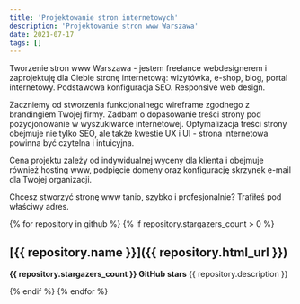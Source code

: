 ```yaml
---
title: 'Projektowanie stron internetowych'
description: 'Projektowanie stron www Warszawa'
date: 2021-07-17
tags: []
---
```


Tworzenie stron www Warszawa - jestem freelance webdesignerem i zaprojektuję dla Ciebie stronę internetową: wizytówka, e-shop, blog, portal internetowy. Podstawowa konfiguracja SEO. Responsive web design.

Zaczniemy od stworzenia funkcjonalnego wireframe zgodnego z brandingiem Twojej firmy. Zadbam o dopasowanie treści strony pod pozycjonowanie w wyszukiwarce internetowej. Optymalizacja treści strony obejmuje nie tylko SEO, ale także kwestie UX i UI - strona internetowa powinna być czytelna i intuicyjna.

Cena projektu zależy od indywidualnej wyceny dla klienta i obejmuje również hosting www, podpięcie domeny oraz konfigurację skrzynek e-mail dla Twojej organizacji.

Chcesz stworzyć stronę www tanio, szybko i profesjonalnie? Trafiłeś pod właściwy adres.

{% for repository in github  %}
{% if repository.stargazers_count > 0 %}

## [{{ repository.name }}]({{ repository.html_url }})

**{{ repository.stargazers_count }} GitHub stars**
{{ repository.description }}

{% endif %}
{% endfor %} 
